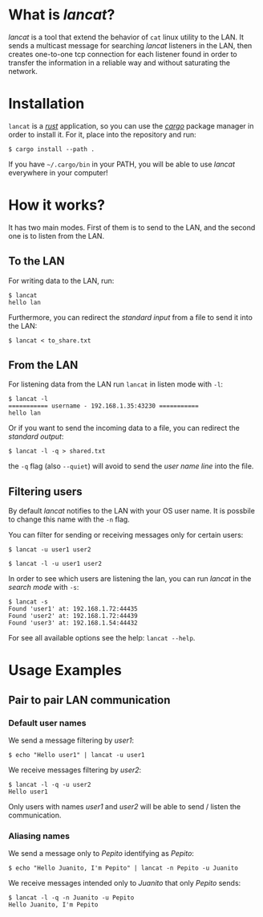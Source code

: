 # What is *lancat*?
*lancat* is a tool that extend the behavior of `cat` linux utility to the LAN.
It sends a multicast message for searching *lancat* listeners in the LAN,
then creates one-to-one tcp connection for each listener found in order to transfer the information
in a reliable way and without saturating the network.

# Installation
`lancat` is a [*rust*][rust] application, so you can use the [*cargo*][cargo] package manager in order to install it.
For it, place into the repository and run:
```
$ cargo install --path .
```
If you have `~/.cargo/bin` in your PATH, you will be able to use *lancat* everywhere in your computer!

# How it works?
It has two main modes. First of them is to send to the LAN, and the second one is to listen from the LAN.

## To the LAN
For writing data to the LAN, run:
```
$ lancat
hello lan
```

Furthermore, you can redirect the *standard input* from a file to send it into the LAN:
```
$ lancat < to_share.txt
```

## From the LAN
For listening data from the LAN run `lancat` in listen mode with `-l`:
```
$ lancat -l
=========== username - 192.168.1.35:43230 ===========
hello lan
```

Or if you want to send the incoming data to a file, you can redirect the *standard output*:
```
$ lancat -l -q > shared.txt
```
the `-q` flag (also `--quiet`) will avoid to send the *user name line* into the file.

## Filtering users
By default *lancat* notifies to the LAN with your OS user name.
It is possbile to change this name with the `-n` flag.

You can filter for sending or receiving messages only for certain users:
```
$ lancat -u user1 user2
```
```
$ lancat -l -u user1 user2
```

In order to see which users are listening the lan, you can run *lancat* in the *search mode* with `-s`:
```
$ lancat -s
Found 'user1' at: 192.168.1.72:44435
Found 'user2' at: 192.168.1.72:44439
Found 'user3' at: 192.168.1.54:44432
```

For see all available options see the help: `lancat --help`.

# Usage Examples
## Pair to pair LAN communication
### Default user names
We send a message filtering by *user1*:
```
$ echo "Hello user1" | lancat -u user1
```
We receive messages filtering by *user2*:
```
$ lancat -l -q -u user2
Hello user1
```
Only users with names *user1* and *user2* will be able to send / listen the communication.

### Aliasing names
We send a message only to *Pepito* identifying as *Pepito*:
```
$ echo "Hello Juanito, I'm Pepito" | lancat -n Pepito -u Juanito
```
We receive messages intended only to *Juanito* that only *Pepito* sends:
```
$ lancat -l -q -n Juanito -u Pepito
Hello Juanito, I'm Pepito
```

[rust]: https://www.rust-lang.org/
[cargo]: https://doc.rust-lang.org/cargo/getting-started/installation.html
